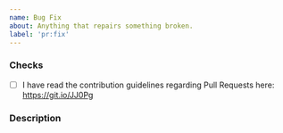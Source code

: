 ```yaml
---
name: Bug Fix
about: Anything that repairs something broken.
label: 'pr:fix'
---
```


<!--
  MAKE SURE TO READ AND FOLLOW THIS TEMPLATE CLOSELY OR YOUR PR WILL BE
  REJECTED WITHOUT NOTICE
-->

### Checks

- [ ] I have read the contribution guidelines regarding Pull Requests here: https://git.io/JJ0Pg 

### Description